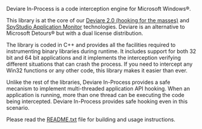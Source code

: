 Deviare In-Process is a code interception engine for Microsoft Windows®.

This library is at the core of our [Deviare 2.0 (hooking for the masses)](http://www.nektra.com/products/deviare-api-hook-windows/) and [SpyStudio Application Monitor](http://www.nektra.com/products/spystudio-api-monitor/) technologies. Deviare is an alternative to Microsoft Detours® but with a dual license distribution.

The library is coded in C++ and provides all the facilities required to instrumenting binary libraries during runtime. It includes support for both 32 bit and 64 bit applications and it implements the interception verifying different situations that can crash the process. If you need to intercept any Win32 functions or any other code, this library makes it easier than ever.

Unlike the rest of the libraries, Deviare In-Process provides a safe mecanism to implement multi-threaded application API hooking. When an application is running, more than one thread can be executing the code being intercepted. Deviare In-Process provides safe hooking even in this scenario.

Please read the [README.txt](README.txt) file for building and usage instructions.
